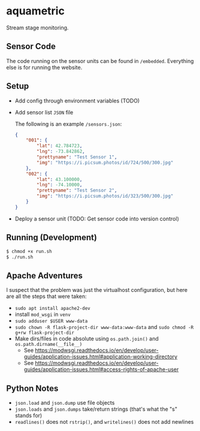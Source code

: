 # aquametric

Stream stage monitoring.

## Sensor Code

The code running on the sensor units can be found in `/embedded`. Everything else is for running the website.
<!--
## TODO

* [x] Get submission to separate unit files working
    * [x] Based off ID specified in post request
    * [ ] Don't break the server (write a separate submit function and swap once working)
* [x] Add unit configuration file for maps code to read
* [ ] Add URL args for sensor ID to sensor and plot pages
    * [ ] Graphs will also need an arg for metric to plot
    * [x] Add logfile conversion to CSV (on-the-fly)
        * [ ] Add data download links on unit pages
    * [ ] Plots will need to parse time strings into `datetime`s
* [ ] Improve log conversion and submit tests
    * [ ] Run the log conversion on the server
    * [ ] Pass file to convert as command line arg
    * [ ] Write to new file, `"{}-new.{}".format(basename, extension)`
* [ ] Add configuration based off environment variables
* [ ] Add "about" page (as linked-to on currently deployed sensor)
* [ ] Add cron job on server to back up data directory
    * Remove old test files once everything is migrated

* [ ] Sensor path pages and graph/log URLs will be based on sensor ID string
    * A json file will contain correlations between ID strings and prettyname/other metadata
* [ ] Graphs should show back to 24 or 48 hours before latest data point or earliest data, whichever is later
    * The URL args for these graphs are going to get epic
* Timezone parsing:
    * `datetime.datetime.strptime("2020-02-27T07:21:21.932Z", '%Y-%m-%dT%H:%M:%S.%f%z')`
    * `datetime.datetime.strptime("2020-02-27T07:21:21.932+05:30", '%Y-%m-%dT%H:%M:%S.%f%z')`
-->
## Setup

* Add config through environment variables (TODO)
* Add sensor list `JSON` file

    The following is an example `/sensors.json`:
    ```json
    {
        "001": {
            "lat": 42.784723,
            "lng": -73.842862,
            "prettyname": "Test Sensor 1",
            "img": "https://i.picsum.photos/id/724/500/300.jpg"
        },
        "002": {
            "lat": 43.100000,
            "lng": -74.10000,
            "prettyname": "Test Sensor 2",
            "img": "https://i.picsum.photos/id/323/500/300.jpg"
        }
    }
    ```
* Deploy a sensor unit (TODO: Get sensor code into version control)

## Running (Development)

```bash
$ chmod +x run.sh
$ ./run.sh
```

## Apache Adventures

I suspect that the problem was just the virtualhost configuration, but here are all the steps that were taken:

* `sudo apt install apache2-dev`
* install `mod_wsgi` in `venv`
* `sudo adduser $USER www-data`
* `sudo chown -R flask-project-dir www-data:www-data` and `sudo chmod -R g+rw flask-project-dir`
* Make dirs/files in code absolute using `os.path.join()` and `os.path.dirname(__file__)`
    * See <https://modwsgi.readthedocs.io/en/develop/user-guides/application-issues.html#application-working-directory>
    * See <https://modwsgi.readthedocs.io/en/develop/user-guides/application-issues.html#access-rights-of-apache-user>

## Python Notes

* `json.load` and `json.dump` use file objects
* `json.loads` and `json.dumps` take/return strings (that's what the "s" stands for)
* `readlines()` does not `rstrip()`, and `writelines()` does not add newlines

<!--
$("#info").fadeTo(300, 0.5);
$("#info").fadeTo(400, 1.0);
-->
